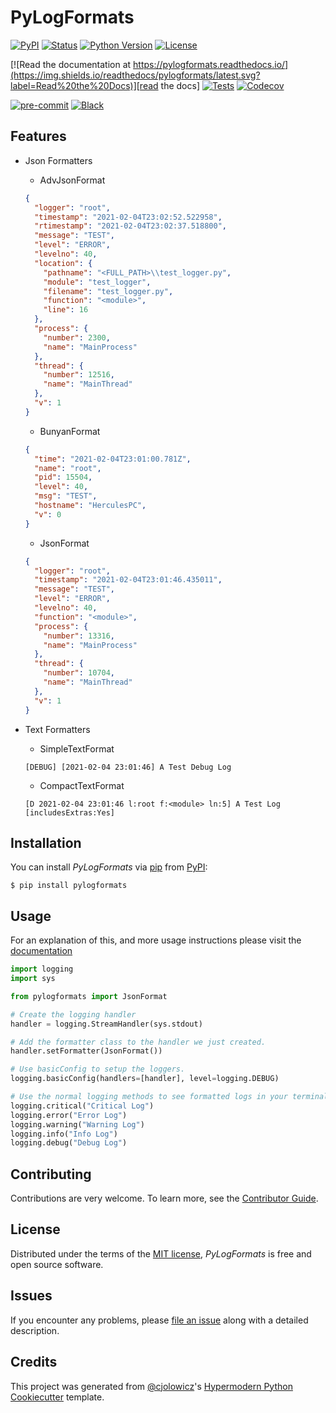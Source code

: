 # PyLogFormats

[![PyPI](https://img.shields.io/pypi/v/pylogformats.svg)][pypi_]
[![Status](https://img.shields.io/pypi/status/pylogformats.svg)][status]
[![Python Version](https://img.shields.io/pypi/pyversions/pylogformats)][python version]
[![License](https://img.shields.io/pypi/l/pylogformats)][license]

[![Read the documentation at https://pylogformats.readthedocs.io/](https://img.shields.io/readthedocs/pylogformats/latest.svg?label=Read%20the%20Docs)][read the docs]
[![Tests](https://github.com/MattLimb/pylogformats/workflows/Tests/badge.svg)][tests]
[![Codecov](https://codecov.io/gh/MattLimb/pylogformats/branch/main/graph/badge.svg)][codecov]

[![pre-commit](https://img.shields.io/badge/pre--commit-enabled-brightgreen?logo=pre-commit&logoColor=white)][pre-commit]
[![Black](https://img.shields.io/badge/code%20style-black-000000.svg)][black]

[pypi_]: https://pypi.org/project/pylogformats/
[status]: https://pypi.org/project/pylogformats/
[python version]: https://pypi.org/project/pylogformats
[read the docs]: https://pylogformats.readthedocs.io/
[tests]: https://github.com/MattLimb/pylogformats/actions?workflow=Tests
[codecov]: https://app.codecov.io/gh/MattLimb/pylogformats
[pre-commit]: https://github.com/pre-commit/pre-commit
[black]: https://github.com/psf/black

## Features

- Json Formatters
  - AdvJsonFormat
  ```json
  {
    "logger": "root",
    "timestamp": "2021-02-04T23:02:52.522958",
    "rtimestamp": "2021-02-04T23:02:37.518800",
    "message": "TEST",
    "level": "ERROR",
    "levelno": 40,
    "location": {
      "pathname": "<FULL_PATH>\\test_logger.py",
      "module": "test_logger",
      "filename": "test_logger.py",
      "function": "<module>",
      "line": 16
    },
    "process": {
      "number": 2300,
      "name": "MainProcess"
    },
    "thread": {
      "number": 12516,
      "name": "MainThread"
    },
    "v": 1
  }
  ```
  - BunyanFormat
  ```json
  {
    "time": "2021-02-04T23:01:00.781Z",
    "name": "root",
    "pid": 15504,
    "level": 40,
    "msg": "TEST",
    "hostname": "HerculesPC",
    "v": 0
  }
  ```
  - JsonFormat
  ```json
  {
    "logger": "root",
    "timestamp": "2021-02-04T23:01:46.435011",
    "message": "TEST",
    "level": "ERROR",
    "levelno": 40,
    "function": "<module>",
    "process": {
      "number": 13316,
      "name": "MainProcess"
    },
    "thread": {
      "number": 10704,
      "name": "MainThread"
    },
    "v": 1
  }
  ```
- Text Formatters

  - SimpleTextFormat

  ```text
  [DEBUG] [2021-02-04 23:01:46] A Test Debug Log
  ```

  - CompactTextFormat

  ```text
  [D 2021-02-04 23:01:46 l:root f:<module> ln:5] A Test Log [includesExtras:Yes]
  ```

## Installation

You can install _PyLogFormats_ via [pip] from [PyPI]:

```console
$ pip install pylogformats
```

## Usage

For an explanation of this, and more usage instructions please visit the [documentation](https://pylogformats.readthedocs.io/usage.html)

```py
import logging
import sys

from pylogformats import JsonFormat

# Create the logging handler
handler = logging.StreamHandler(sys.stdout)

# Add the formatter class to the handler we just created.
handler.setFormatter(JsonFormat())

# Use basicConfig to setup the loggers.
logging.basicConfig(handlers=[handler], level=logging.DEBUG)

# Use the normal logging methods to see formatted logs in your terminal
logging.critical("Critical Log")
logging.error("Error Log")
logging.warning("Warning Log")
logging.info("Info Log")
logging.debug("Debug Log")

```

## Contributing

Contributions are very welcome.
To learn more, see the [Contributor Guide].

## License

Distributed under the terms of the [MIT license][license],
_PyLogFormats_ is free and open source software.

## Issues

If you encounter any problems,
please [file an issue] along with a detailed description.

## Credits

This project was generated from [@cjolowicz]'s [Hypermodern Python Cookiecutter] template.

[@cjolowicz]: https://github.com/cjolowicz
[pypi]: https://pypi.org/
[hypermodern python cookiecutter]: https://github.com/cjolowicz/cookiecutter-hypermodern-python
[file an issue]: https://github.com/MattLimb/pylogformats/issues
[pip]: https://pip.pypa.io/

<!-- github-only -->

[license]: https://github.com/MattLimb/pylogformats/blob/main/LICENSE
[contributor guide]: https://github.com/MattLimb/pylogformats/blob/main/CONTRIBUTING.md
